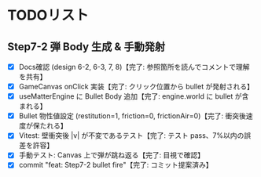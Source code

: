 # TODOリスト

## Step7-2 弾 Body 生成 & 手動発射

- [x] Docs確認 (design 6-2, 6-3, 7, 8)【完了: 参照箇所を読んでコメントで理解を共有】
- [x] GameCanvas onClick 実装【完了: クリック位置から bullet が発射される】
- [x] useMatterEngine に Bullet Body 追加【完了: engine.world に bullet が含まれる】
- [x] Bullet 物性値設定 (restitution=1, friction=0, frictionAir=0)【完了: 衝突後速度が保たれる】
- [x] Vitest: 壁衝突後 |v| が不変であるテスト【完了: テスト pass、7%以内の誤差を許容】
- [x] 手動テスト: Canvas 上で弾が跳ね返る【完了: 目視で確認】
- [x] commit "feat: Step7-2 bullet fire"【完了: コミット提案済み】
